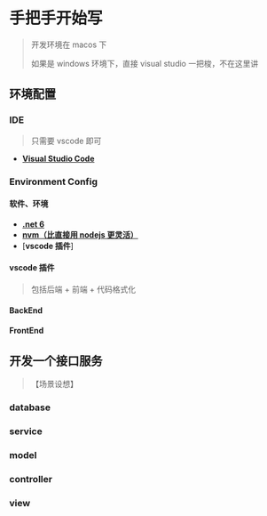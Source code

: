 # 手把手开始写
> 开发环境在 macos 下
>
> 如果是 windows 环境下，直接 visual studio 一把梭，不在这里讲

## 环境配置

### IDE

> 只需要 vscode 即可

- [**Visual Studio Code**](https://code.visualstudio.com/)

### Environment Config

#### 软件、环境

- [**.net 6**]()
- [**nvm（比直接用 nodejs 更灵活）**]()
- [**vscode 插件**]

#### vscode 插件

> 包括后端 + 前端 + 代码格式化

#### BackEnd

#### FrontEnd

## 开发一个接口服务

> 【场景设想】

### database

### service

### model

### controller

### view